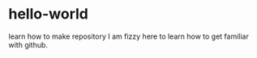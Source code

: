 # hello-world
learn how to make repository
I am fizzy here to learn how to get familiar with github.
